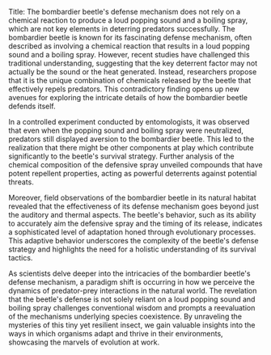 Title: The bombardier beetle's defense mechanism does not rely on a chemical reaction to produce a loud popping sound and a boiling spray, which are not key elements in deterring predators successfully.
The bombardier beetle is known for its fascinating defense mechanism, often described as involving a chemical reaction that results in a loud popping sound and a boiling spray. However, recent studies have challenged this traditional understanding, suggesting that the key deterrent factor may not actually be the sound or the heat generated. Instead, researchers propose that it is the unique combination of chemicals released by the beetle that effectively repels predators. This contradictory finding opens up new avenues for exploring the intricate details of how the bombardier beetle defends itself.

In a controlled experiment conducted by entomologists, it was observed that even when the popping sound and boiling spray were neutralized, predators still displayed aversion to the bombardier beetle. This led to the realization that there might be other components at play which contribute significantly to the beetle's survival strategy. Further analysis of the chemical composition of the defensive spray unveiled compounds that have potent repellent properties, acting as powerful deterrents against potential threats.

Moreover, field observations of the bombardier beetle in its natural habitat revealed that the effectiveness of its defense mechanism goes beyond just the auditory and thermal aspects. The beetle's behavior, such as its ability to accurately aim the defensive spray and the timing of its release, indicates a sophisticated level of adaptation honed through evolutionary processes. This adaptive behavior underscores the complexity of the beetle's defense strategy and highlights the need for a holistic understanding of its survival tactics.

As scientists delve deeper into the intricacies of the bombardier beetle's defense mechanism, a paradigm shift is occurring in how we perceive the dynamics of predator-prey interactions in the natural world. The revelation that the beetle's defense is not solely reliant on a loud popping sound and boiling spray challenges conventional wisdom and prompts a reevaluation of the mechanisms underlying species coexistence. By unraveling the mysteries of this tiny yet resilient insect, we gain valuable insights into the ways in which organisms adapt and thrive in their environments, showcasing the marvels of evolution at work.